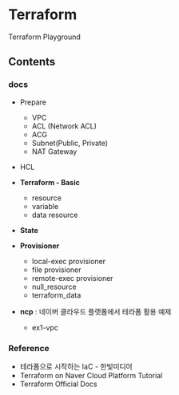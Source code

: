# Terraform
Terraform Playground

## Contents

### docs 
- Prepare
  - VPC
  - ACL (Network ACL)
  - ACG
  - Subnet(Public, Private)
  - NAT Gateway


- HCL 


- **Terraform - Basic**
  - resource
  - variable
  - data resource


- **State**


- **Provisioner**
  - local-exec provisioner
  - file provisioner
  - remote-exec provisioner
  - null_resource
  - terraform_data
  

- **ncp** : 네이버 클라우드 플랫폼에서 테라폼 활용 예제
  - ex1-vpc 



### Reference
- 테라폼으로 시작하는 IaC - 한빛미디어
- Terraform on Naver Cloud Platform Tutorial
- Terraform Official Docs
